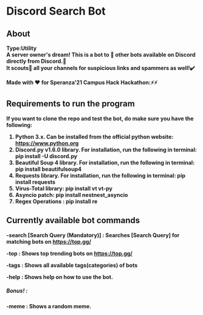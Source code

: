# Discord Search Bot

## About
<strong>Type:Utility<br>
A server owner's dream!
This is a bot to :mag_right: other bots available on Discord directly from Discord.:robot:<br>
It scouts:cop: all your channels for suspicious links and spammers as well!:heavy_check_mark:

Made with :heart: for Speranza'21 Campus Hack Hackathon::zap::zap:

## Requirements to run the program

If you want to clone the repo and test the bot, do make sure you have the following:

1. Python 3.x. Can be installed from the official python website: https://www.python.org
2. Discord.py v1.6.0 library. For installation, run the following in terminal: pip install -U discord.py
3. Beautiful Soup 4 library. For installation, run the following in terminal: pip install beautifulsoup4
4. Requests library.  For installation, run the following in terminal: pip install requests
5. Virus-Total library: pip install vt vt-py
6. Asyncio patch: pip install nestnest_asyncio
7. Regex Operations : pip install re

## Currently available bot commands

-search [Search Query (Mandatory)] : Searches [Search Query] for matching bots on https://top.gg/

-top : Shows top trending bots on https://top.gg/

-tags : Shows all available tags(categories) of bots

-help : Shows help on how to use the bot.

##### Bonus! :

-meme : Shows a random meme.
